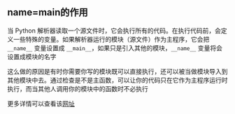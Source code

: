 ## name=main的作用

当 Python 解析器读取一个源文件时，它会执行所有的代码。在执行代码前，会定义一些特殊的变量。如果解析器运行的模块（源文件）作为主程序，它会把 `__name__` 变量设置成 `__main__`，如果只是引入其他的模块，`__name__` 变量将会设置成模块的名字

这么做的原因是有时你需要你写的模块既可以直接执行，还可以被当做模块导入到其他模块中去。通过检查是不是主函数，可以让你的代码只在它作为主程序运行时执行，而当其他人调用你的模块中的函数时不必执行

更多详情可以查看该[网址](http://ibiblio.org/g2swap/byteofpython/read/module-name.html)
